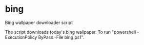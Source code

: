 # bing
Bing wallpaper downloader script

The script downloads today's bing wallpaper.
To run "powershell -ExecutionPolicy ByPass -File bing.ps1".
